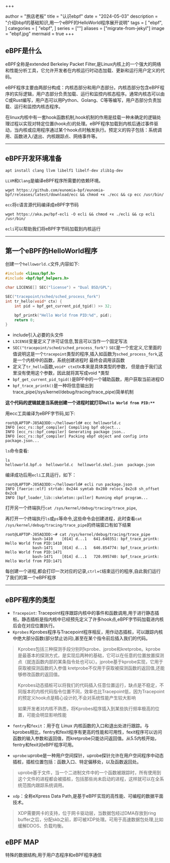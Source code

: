 +++

author = "旅店老板"
title = "认识ebpf"
date = "2024-05-03"
description = "介绍bbpf的基础知识,用一个eBPF的HelloWorld程序展开说明"
tags = [
	"ebpf",
]
categories = [
    "ebpf",
]
series = [""]
aliases = ["migrate-from-jekyl"]
image = "ebpf.jpg"
mermaid = true
+++
## eBPF是什么
eBPF全称是extended Berkeley Packet Filter,是Linux内核上的一个强大的网络和性能分析工具，它允许开发者在内核运行时动态加载、更新和运行用户定义的代码。 

eBPF程序主要由两部分构成：内核态部分和用户态部分。内核态部分包含eBPF程序的实际逻辑，用户态部分负责加载、运行和监控内核态程序。通常内核态可以由C或Rust编写，用户态可以用Python、Golang、C等等编写，用户态部分负责加载、运行和监控内核态程序。  



在linux内核中有一套hook函数机制,hook机制的作用是挂载一种未确定的逻辑处理过程以实现对特定位置(hook点)的处理。eBPF程序加载到内核后通过事件驱动，当内核或应用程序通过某个hook点时触发执行。预定义的钩子包括：系统调用、函数进入/退出、内核跟踪点、网络事件等。  
***
## eBPF开发环境准备
```shell
apt install clang llvm libelf1 libelf-dev zlib1g-dev
```
`LLVM`和`Clang`是编译eBPF程序所需要的依赖环境。

```shell
wget https://github.com/eunomia-bpf/eunomia-bpf/releases/latest/download/ecc && chmod +x ./ecc && cp ecc /usr/bin/
```
`ecc`将c语言源代码编译成eBPF字节码

```shell
wget https://aka.pw/bpf-ecli -O ecli && chmod +x ./ecli && cp ecli /usr/bin/
```
`ecli`可以帮助我们将eBPF字节码加载到内核运行
***
## 第一个eBPF的HelloWorld程序
创建一个`helloworld.c`文件,内容如下:
```c
#include <linux/bpf.h>
#include <bpf/bpf_helpers.h>

char LICENSE[] SEC("license") = "Dual BSD/GPL";

SEC("tracepoint/sched/sched_process_fork")
int tr_hello(void* ctx) {
    int pid = bpf_get_current_pid_tgid() >> 32;

    bpf_printk("Hello World from PID:%d", pid);
    return 0;
}
```
 * include引入必要的头文件
 * `LICENSE`变量定义了许可证信息,暂且可以当作一个固定写法
 * `SEC("tracepoint/sched/sched_process_fork")` `SEC`是一个宏定义,它里面的值说明这是一个`tracepoint`类型的程序,插入如函数为`sched_process_fork`,这是一个内核中的函数，系统创建进程时
最终会调用该函数
 * 定义了`tr_hello`函数,`void* ctx`ctx本来是具体类型的参数， 但是由于我们这里没有使用这个参数，因此就将其写成void *类型
 * `bpf_get_current_pid_tgid()`是BPF中的一个辅助函数，用户获取当前进程ID
 * `bpf_trace_printk()`是一种将信息输出到trace_pipe(/sys/kernel/debug/tracing/trace_pipe)简单机制  

**这个代码的逻辑就是当系统创建一个进程时就打印`Hello World from PID:**`**

用ecc工具编译为eBPF字节码,如下:
```shell
root@LAPTOP-J85AQ3DD:~/helloworld# ecc helloworld.c
INFO [ecc_rs::bpf_compiler] Compiling bpf object...
INFO [ecc_rs::bpf_compiler] Generating package json..
INFO [ecc_rs::bpf_compiler] Packing ebpf object and config into package.json...
```
`ls`命令查看:
```shell
ls 
helloworld.bpf.o  helloworld.c  helloworld.skel.json  package.json
```

编译成功后用`ecli`工具运行，如下：
```shell
root@LAPTOP-J85AQ3DD:~/helloworld# ecli run package.json
INFO [faerie::elf] strtab: 0x244 symtab 0x280 relocs 0x2c8 sh_offset 0x2c8
INFO [bpf_loader_lib::skeleton::poller] Running ebpf program...
```

打开另一个终端执行`cat /sys/kernel/debug/tracing/trace_pipe`,

再打开一个终端执行`ls`或`ps`等命令,这些命令会创建进程，此时查看`cat /sys/kernel/debug/tracing/trace_pipe`的终端窗口有如下结果
```shell
root@LAPTOP-J85AQ3DD:~# cat /sys/kernel/debug/tracing/trace_pipe
            bash-1410    [014] d...1   641.640351: bpf_trace_printk: Hello World from PID:1410
            bash-1471    [014] d...1   646.854774: bpf_trace_printk: Hello World from PID:1471
            bash-1471    [014] d...1   720.095740: bpf_trace_printk: Hello World from PID:1471
```
每创建一个进程,都会打印一次对应的记录,`ctrl`+`C`结束运行的程序,自此我们运行了我们的第一个eBPF程序
***
## eBPF程序的类型
* `Tracepoint`: Tracepoint程序跟踪内核中的事件和函数调用,用于进行静态插桩。静态插桩是指内核中已经预先定义了许多hook点,eBPF字节码加载进内核后会在对应位置执行。
* `Kprobes`:Kprobes程序与Tracepoint程序相反，用作动态插桩，可以跟踪内核中绝大部分函数(部分禁止访问),甚至在某个指令前后插入我们的代码。
> Kprobes包括三种探测手段分别时kprobe、jprobe和kretprobe。kprobe是最基本的探测方式，是实现后两种的基础，它可以在任意的位置放置探测点（就连函数内部的某条指令处也可以）。jprobe基于kprobe实现，它用于获取被探测函数的入参值
> kretprobe不仅用于获取被探测函数的返回值,还能够修改函数的返回值。  
> 
> Kprobes动态插桩可以将我们的代码插入任意位置运行，缺点是不稳定，不同版本的内核代码指令位置不同，效率也比Tracepoint低，因为Tracepoint的预定义hook点是精心设计的,不会对系统性能产生较大影响
>   
> 如果开发者对内核不熟悉，将Kprobes程序插入到某些执行频率极高的位置，可能会明显影响性能  

* `fentry`和`fexit`：用于在 Linux 内核函数的入口和退出处进行跟踪。与kprobes相比，fentry和fexit程序有更高的性能和可用性，fexit程序可以访问函数的输入参数和返回值，而kretprobe只能访问返回值。从5.5内核开始，fentry和fexit对eBPF程序可用。

* `uprobe`:uprobe是一种用户空间探针，uprobe探针允许在用户空间程序中动态插桩，插桩位置包括：函数入口、特定偏移处，以及函数返回处。
> uprobe基于文件，当一个二进制文件中的一个函数被跟踪时，所有使用到这个文件的进程都会被插桩，包括那些尚未启动的进程，这样就可以在全系统范围内跟踪系统调用。
* `xdp`：全称eXpress Data Path,是基于eBPF实现的高性能、可编程的数据平面技术。
> XDP需要网卡的支持，位于网卡驱动层，当数据包经过DMA存放到ring buffer之后，分配skb之前，即可被XDP处理。可用于高速数据包处理,比如缓解DDOS、负载均衡。

## eBPF MAP
特殊的数据结构,用于用户态程序和eBPF程序通信





